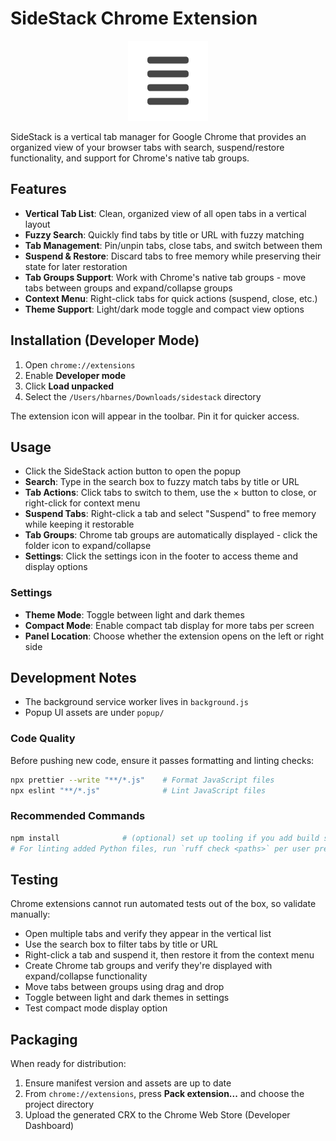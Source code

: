 # SideStack Chrome Extension

<div align="center">
  <img src="icons/icon128.png" alt="SideStack Logo" width="128" height="128">
</div>

SideStack is a vertical tab manager for Google Chrome that provides an organized view of your browser tabs with search, suspend/restore functionality, and support for Chrome's native tab groups.

## Features

- **Vertical Tab List**: Clean, organized view of all open tabs in a vertical layout
- **Fuzzy Search**: Quickly find tabs by title or URL with fuzzy matching
- **Tab Management**: Pin/unpin tabs, close tabs, and switch between them
- **Suspend & Restore**: Discard tabs to free memory while preserving their state for later restoration
- **Tab Groups Support**: Work with Chrome's native tab groups - move tabs between groups and expand/collapse groups
- **Context Menu**: Right-click tabs for quick actions (suspend, close, etc.)
- **Theme Support**: Light/dark mode toggle and compact view options

## Installation (Developer Mode)

1. Open `chrome://extensions`
2. Enable **Developer mode**
3. Click **Load unpacked**
4. Select the `/Users/hbarnes/Downloads/sidestack` directory

The extension icon will appear in the toolbar. Pin it for quicker access.

## Usage

- Click the SideStack action button to open the popup
- **Search**: Type in the search box to fuzzy match tabs by title or URL
- **Tab Actions**: Click tabs to switch to them, use the × button to close, or right-click for context menu
- **Suspend Tabs**: Right-click a tab and select "Suspend" to free memory while keeping it restorable
- **Tab Groups**: Chrome tab groups are automatically displayed - click the folder icon to expand/collapse
- **Settings**: Click the settings icon in the footer to access theme and display options

### Settings

- **Theme Mode**: Toggle between light and dark themes
- **Compact Mode**: Enable compact tab display for more tabs per screen
- **Panel Location**: Choose whether the extension opens on the left or right side

## Development Notes

- The background service worker lives in `background.js`
- Popup UI assets are under `popup/`

### Code Quality

Before pushing new code, ensure it passes formatting and linting checks:

```bash
npx prettier --write "**/*.js"    # Format JavaScript files
npx eslint "**/*.js"              # Lint JavaScript files
```

### Recommended Commands

```bash
npm install              # (optional) set up tooling if you add build steps
# For linting added Python files, run `ruff check <paths>` per user preference
```

## Testing

Chrome extensions cannot run automated tests out of the box, so validate manually:

- Open multiple tabs and verify they appear in the vertical list
- Use the search box to filter tabs by title or URL
- Right-click a tab and suspend it, then restore it from the context menu
- Create Chrome tab groups and verify they're displayed with expand/collapse functionality
- Move tabs between groups using drag and drop
- Toggle between light and dark themes in settings
- Test compact mode display option

## Packaging

When ready for distribution:

1. Ensure manifest version and assets are up to date
2. From `chrome://extensions`, press **Pack extension...** and choose the project directory
3. Upload the generated CRX to the Chrome Web Store (Developer Dashboard)

